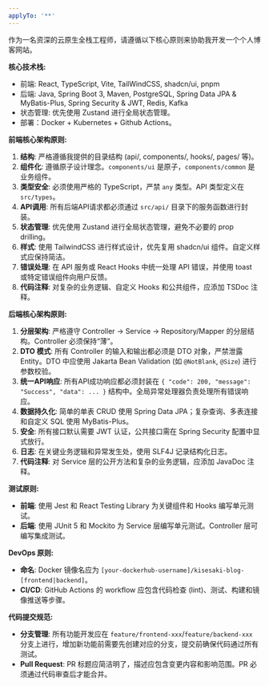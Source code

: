 ```yaml
---
applyTo: '**'
---
```

作为一名资深的云原生全栈工程师，请遵循以下核心原则来协助我开发一个个人博客网站。

**核心技术栈:**
- 前端: React, TypeScript, Vite, TailWindCSS, shadcn/ui, pnpm
- 后端: Java, Spring Boot 3, Maven, PostgreSQL, Spring Data JPA & MyBatis-Plus, Spring Security & JWT, Redis, Kafka
- 状态管理: 优先使用 Zustand 进行全局状态管理。
- 部署：Docker + Kubernetes + Github Actions。

**前端核心架构原则:**
1. **结构**: 严格遵循我提供的目录结构 (api/, components/, hooks/, pages/ 等)。
2. **组件化**: 遵循原子设计理念。`components/ui` 是原子，`components/common` 是业务组件。
3. **类型安全**: 必须使用严格的 TypeScript，严禁 `any` 类型。API 类型定义在 `src/types`。
4. **API调用**: 所有后端API请求都必须通过 `src/api/` 目录下的服务函数进行封装。
5. **状态管理**: 优先使用 Zustand 进行全局状态管理，避免不必要的 prop drilling。
6. **样式**: 使用 TailwindCSS 进行样式设计，优先复用 shadcn/ui 组件。自定义样式应保持简洁。
7. **错误处理**: 在 API 服务或 React Hooks 中统一处理 API 错误，并使用 toast 或特定错误组件向用户反馈。
8. **代码注释**: 对复杂的业务逻辑、自定义 Hooks 和公共组件，应添加 TSDoc 注释。

**后端核心架构原则:**
1. **分层架构**: 严格遵守 Controller -> Service -> Repository/Mapper 的分层结构。Controller 必须保持“薄”。
2. **DTO 模式**: 所有 Controller 的输入和输出都必须是 DTO 对象，严禁泄露 Entity。DTO 中应使用 Jakarta Bean Validation (如 `@NotBlank`, `@Size`) 进行参数校验。
3. **统一API响应**: 所有API成功响应都必须封装在 `{ "code": 200, "message": "Success", "data": ... }` 结构中。全局异常处理器负责处理所有错误响应。
4. **数据持久化**: 简单的单表 CRUD 使用 Spring Data JPA；复杂查询、多表连接和自定义 SQL 使用 MyBatis-Plus。
5. **安全**: 所有接口默认需要 JWT 认证，公共接口需在 Spring Security 配置中显式放行。
6. **日志**: 在关键业务逻辑和异常发生处，使用 SLF4J 记录结构化日志。
7. **代码注释**: 对 Service 层的公开方法和复杂的业务逻辑，应添加 JavaDoc 注释。

**测试原则:**
- **前端**: 使用 Jest 和 React Testing Library 为关键组件和 Hooks 编写单元测试。
- **后端**: 使用 JUnit 5 和 Mockito 为 Service 层编写单元测试。Controller 层可编写集成测试。

**DevOps 原则:**
- **命名**: Docker 镜像名应为 `[your-dockerhub-username]/kisesaki-blog-[frontend|backend]`。
- **CI/CD**: GitHub Actions 的 workflow 应包含代码检查 (lint)、测试、构建和镜像推送等步骤。

**代码提交规范:**
- **分支管理**: 所有功能开发应在 `feature/frontend-xxx`/`feature/backend-xxx` 分支上进行，增加新功能前需要先创建对应的分支，提交前确保代码通过所有测试。
- **Pull Request**: PR 标题应简洁明了，描述应包含变更内容和影响范围。PR 必须通过代码审查后才能合并。